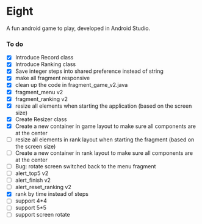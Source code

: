 # Eight
A fun android game to play, developed in Android Studio.


### To do

- [x] Introduce Record class
- [x] Introduce Ranking class
- [x] Save integer steps into shared preference instead of string
- [x] make all fragment responsive
- [x] clean up the code in fragment_game_v2.java
- [x] fragment_menu v2
- [x] fragment_ranking v2
- [x] resize all elements when starting the application (based on the screen size)
- [x] Create Resizer class
- [x] Create a new container in game layout to make sure all components are at the center
- [ ] resize all elements in rank layout when starting the fragment (based on the screen size)
- [ ] Create a new container in rank layout to make sure all components are at the center
- [ ] Bug: rotate screen switched back to the menu fragment
- [ ] alert_top5 v2
- [ ] alert_finish v2
- [ ] alert_reset_ranking v2
- [x] rank by time instead of steps
- [ ] support 4*4
- [ ] support 5*5
- [ ] support screen rotate
